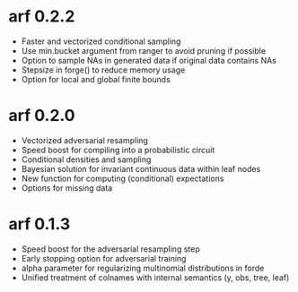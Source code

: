 # arf 0.2.2
* Faster and vectorized conditional sampling
* Use min.bucket argument from ranger to avoid pruning if possible
* Option to sample NAs in generated data if original data contains NAs
* Stepsize in forge() to reduce memory usage
* Option for local and global finite bounds

# arf 0.2.0
* Vectorized adversarial resampling
* Speed boost for compiling into a probabilistic circuit
* Conditional densities and sampling
* Bayesian solution for invariant continuous data within leaf nodes
* New function for computing (conditional) expectations
* Options for missing data

# arf 0.1.3
* Speed boost for the adversarial resampling step 
* Early stopping option for adversarial training
* alpha parameter for regularizing multinomial distributions in forde
* Unified treatment of colnames with internal semantics (y, obs, tree, leaf)